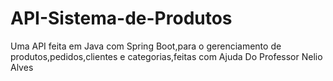 # API-Sistema-de-Produtos
Uma API feita em Java com Spring Boot,para o gerenciamento de produtos,pedidos,clientes e categorias,feitas com Ajuda Do Professor Nelio Alves
